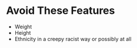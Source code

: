<h1>Avoid These Features</h1>

<ul>
	<li>Weight</li>
	<li>Height</li>
	<li>Ethnicity in a creepy racist way or possibly at all</li>
</ul>
